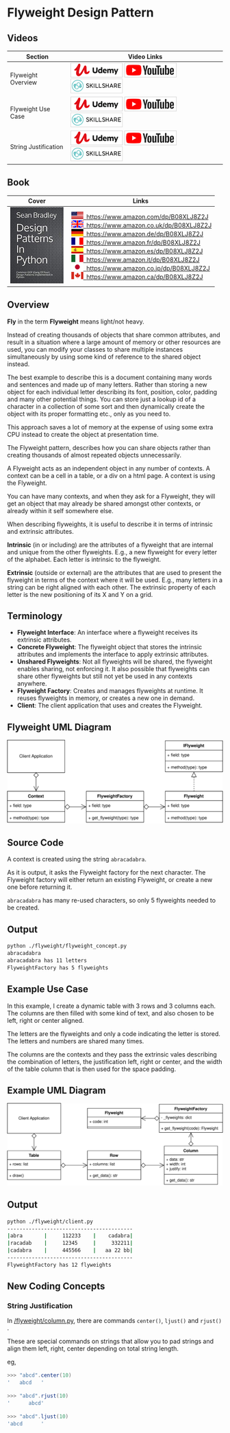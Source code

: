 # Flyweight Design Pattern

## Videos

Section | Video Links
-|-
Flyweight Overview | <a id="udemyVideoLink" href="https://www.udemy.com/course/design-patterns-in-python/learn/lecture/25493486/?referralCode=7493DBBBF97FF2B0D24D" target="_blank" title="Flyweight Overview"><img src="/img/udemy_btn_sm.gif" alt="Flyweight Overview"/></a>&nbsp;<a id="ytVideoLink" href="https://youtu.be/F_r2FAVIw5E&list=PLKWUX7aMnlEJzRvCXnwFEdk_WJDNjMDOo" target="_blank" title="Flyweight Overview"><img src="/img/yt_btn_sm.gif" alt="Flyweight Overview"/></a>&nbsp;<a id="skillShareVideoLink" href="https://skl.sh/34SM2Xg" target="_blank" title="Flyweight Overview"><img src="/img/skillshare_btn_sm.gif" alt="Flyweight Overview"/></a>
Flyweight Use Case | <a id="udemyVideoLink" href="https://www.udemy.com/course/design-patterns-in-python/learn/lecture/25493490/?referralCode=7493DBBBF97FF2B0D24D" target="_blank" title="Flyweight Use Case"><img src="/img/udemy_btn_sm.gif" alt="Flyweight Use Case"/></a>&nbsp;<a id="ytVideoLink" href="https://youtu.be/sqVswGe7Zec&list=PLKWUX7aMnlEJzRvCXnwFEdk_WJDNjMDOo" target="_blank" title="Flyweight Use Case"><img src="/img/yt_btn_sm.gif" alt="Flyweight Use Case"/></a>&nbsp;<a id="skillShareVideoLink" href="https://skl.sh/34SM2Xg" target="_blank" title="Flyweight Use Case"><img src="/img/skillshare_btn_sm.gif" alt="Flyweight Use Case"/></a>
String Justification | <a id="udemyVideoLink" href="https://www.udemy.com/course/design-patterns-in-python/learn/lecture/25493496/?referralCode=7493DBBBF97FF2B0D24D" target="_blank" title="String Justification"><img src="/img/udemy_btn_sm.gif" alt="String Justification"/></a>&nbsp;<a id="ytVideoLink" href="https://youtu.be/a4iM-mT6okg&list=PLKWUX7aMnlEJzRvCXnwFEdk_WJDNjMDOo" target="_blank" title="String Justification"><img src="/img/yt_btn_sm.gif" alt="String Justification"/></a>&nbsp;<a id="skillShareVideoLink" href="https://skl.sh/34SM2Xg" target="_blank" title="String Justification"><img src="/img/skillshare_btn_sm.gif" alt="String Justification"/></a>

## Book 

Cover | Links
-|-
![Design Patterns In Python (ASIN : B08XLJ8Z2J)](/img/design_patterns_in_python_book_125x178.jpg) | &nbsp;<a href="https://www.amazon.com/dp/B08XLJ8Z2J"><img src="/img/flag_us.gif">&nbsp; https://www.amazon.com/dp/B08XLJ8Z2J</a><br/>&nbsp;<a href="https://www.amazon.co.uk/dp/B08XLJ8Z2J"><img src="/img/flag_uk.gif">&nbsp; https://www.amazon.co.uk/dp/B08XLJ8Z2J</a><br/>&nbsp;<a href="https://www.amazon.de/dp/B08XLJ8Z2J"><img src="/img/flag_de.gif">&nbsp; https://www.amazon.de/dp/B08XLJ8Z2J</a><br/>&nbsp;<a href="https://www.amazon.fr/dp/B08XLJ8Z2J"><img src="/img/flag_fr.gif">&nbsp; https://www.amazon.fr/dp/B08XLJ8Z2J</a><br/>&nbsp;<a href="https://www.amazon.es/dp/B08XLJ8Z2J"><img src="/img/flag_es.gif">&nbsp; https://www.amazon.es/dp/B08XLJ8Z2J</a><br/>&nbsp;<a href="https://www.amazon.it/dp/B08XLJ8Z2J"><img src="/img/flag_it.gif">&nbsp; https://www.amazon.it/dp/B08XLJ8Z2J</a><br/>&nbsp;<a href="https://www.amazon.co.jp/dp/B08XLJ8Z2J"><img src="/img/flag_jp.gif">&nbsp; https://www.amazon.co.jp/dp/B08XLJ8Z2J</a><br/>&nbsp;<a href="https://www.amazon.ca/dp/B08XLJ8Z2J"><img src="/img/flag_ca.gif">&nbsp; https://www.amazon.ca/dp/B08XLJ8Z2J</a>

## Overview

**Fly** in the term **Flyweight** means light/not heavy. 

Instead of creating thousands of objects that share common attributes, and result in a situation where a large amount of memory or other resources are used, you can modify your classes to share multiple instances simultaneously by using some kind of reference to the shared object instead.

The best example to describe this is a document containing many words and sentences and made up of many letters. Rather than storing a new object for each individual letter describing its font, position, color, padding and many other potential things. You can store just a lookup id of a character in a collection of some sort and then dynamically create the object with its proper formatting etc., only as you need to.

This approach saves a lot of memory at the expense of using some extra CPU instead to create the object at presentation time.

The Flyweight pattern, describes how you can share objects rather than creating thousands of almost repeated objects unnecessarily.

A Flyweight acts as an independent object in any number of contexts. A context can be a cell in a table, or a div on a html page. A context is using the Flyweight.

You can have many contexts, and when they ask for a Flyweight, they will get an object that may already be shared amongst other contexts, or already within it self somewhere else.

When describing flyweights, it is useful to describe it in terms of intrinsic and extrinsic attributes.

**Intrinsic** (in or including) are the attributes of a flyweight that are internal and unique from the other flyweights. E.g., a new flyweight for every letter of the alphabet. Each letter is intrinsic to the flyweight.

**Extrinsic** (outside or external) are the attributes that are used to present the flyweight in terms of the context where it will be used. E.g., many letters in a string can be right aligned with each other. The extrinsic property of each letter is the new positioning of its X and Y on a grid.

## Terminology

* **Flyweight Interface**: An interface where a flyweight receives its extrinsic attributes.
* **Concrete Flyweight**: The flyweight object that stores the intrinsic attributes and implements the interface to apply extrinsic attributes.
* **Unshared Flyweights**: Not all flyweights will be shared, the flyweight enables sharing, not enforcing it. It also possible that flyweights can share other flyweights but still not yet be used in any contexts anywhere.
* **Flyweight Factory**: Creates and manages flyweights at runtime. It reuses flyweights in memory, or creates a new one in demand.
* **Client**: The client application that uses and creates the Flyweight.

## Flyweight UML Diagram

![Flyweight Pattern UML Diagram](/img/flyweight_concept.svg)

## Source Code

A context is created using the string `abracadabra`.

As it is output, it asks the Flyweight factory for the next character. The Flyweight factory will either return an existing Flyweight, or create a new one before returning it.

`abracadabra` has many re-used characters, so only 5 flyweights needed to be created.

## Output

``` bash
python ./flyweight/flyweight_concept.py
abracadabra
abracadabra has 11 letters
FlyweightFactory has 5 flyweights
```

## Example Use Case

In this example, I create a dynamic table with 3 rows and 3 columns each. The columns are then filled with some kind of text, and also chosen to be left, right or center aligned. 

The letters are the flyweights and only a code indicating the letter is stored. The letters and numbers are shared many times.

The columns are the contexts and they pass the extrinsic vales describing the combination of letters, the justification left, right or center, and the width of the table column that is then used for the space padding.

## Example UML Diagram

![Flyweight Pattern Use Case UML Diagram](/img/flyweight_example.svg)

## Output

``` bash
python ./flyweight/client.py    
-----------------------------------------
|abra       |     112233    |    cadabra|
|racadab    |     12345     |     332211|
|cadabra    |     445566    |   aa 22 bb|
-----------------------------------------
FlyweightFactory has 12 flyweights
```

## New Coding Concepts

### String Justification

In [/flyweight/column.py](/flyweight/column.py), there are commands `center()`, `ljust()` and `rjust()` . 

These are special commands on strings that allow you to pad strings and align them left, right, center depending on total string length.

eg, 

``` powershell
>>> "abcd".center(10)
'   abcd   '
```

``` powershell
>>> "abcd".rjust(10)  
'      abcd'
```

``` powershell
>>> "abcd".ljust(10) 
'abcd      '
```
